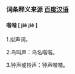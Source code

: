 ### 词条释义来源  [百度汉语]([https://hanyu.baidu.com/s?wd=%E9%B2%94&from=zici](https://hanyu.baidu.com/s?wd=鲔&from=zici))

#### 喈喈			 [ jiē jiē ]

1.拟声词。

2.鸟叫声：鸟名喈喈。

3.钟声或铃声：钟声喈喈。
